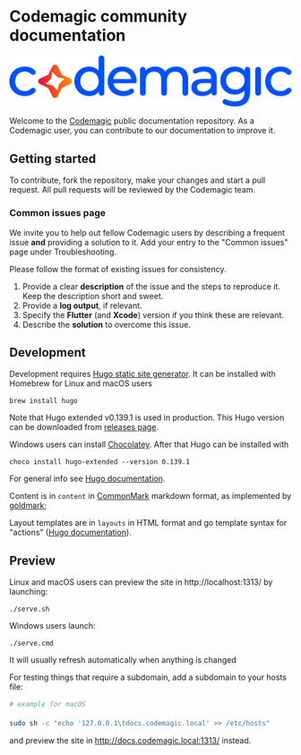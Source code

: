 # Codemagic community documentation

![codemagic-banner](assets/media/logo_banner.svg)

Welcome to the [Codemagic](https://codemagic.io/start/) public documentation repository. As a Codemagic user, you can contribute to our documentation to improve it.

## Getting started

To contribute, fork the repository, make your changes and start a pull request. All pull requests will be reviewed by the Codemagic team.

### Common issues page

We invite you to help out fellow Codemagic users by describing a frequent issue **and** providing a solution to it. Add your entry to the "Common issues" page under Troubleshooting.

Please follow the format of existing issues for consistency.

1. Provide a clear **description** of the issue and the steps to reproduce it. Keep the description short and sweet.
2. Provide a **log output**, if relevant.
3. Specify the **Flutter** (and **Xcode**) version if you think these are relevant.
4. Describe the **solution** to overcome this issue.

## Development

Development requires [Hugo static site generator](https://gohugo.io). It can be installed with Homebrew for Linux and macOS users
 
```
brew install hugo
```

Note that Hugo extended v0.139.1 is used in production. This Hugo version can be downloaded from [releases page](https://github.com/gohugoio/hugo/releases/tag/v0.139.1).

Windows users can install [Chocolatey](https://chocolatey.org/install). After that Hugo can be installed with

```
choco install hugo-extended --version 0.139.1
```

For general info see [Hugo documentation](https://gohugo.io/documentation/).

Content is in `content` in [CommonMark](https://commonmark.org/help/) markdown format, as implemented by [goldmark](https://github.com/yuin/goldmark);

Layout templates are in `layouts` in HTML format and go template syntax for "actions" ([Hugo documentation](https://gohugo.io/templates/introduction/)).

## Preview

Linux and macOS users can preview the site in http://localhost:1313/ by launching:

```
./serve.sh
```

Windows users launch:

```
./serve.cmd
```

It will usually refresh automatically when anything is changed

For testing things that require a subdomain, add a subdomain to your hosts file:

```bash
# example for macOS

sudo sh -c "echo '127.0.0.1\tdocs.codemagic.local' >> /etc/hosts"
```

and preview the site in http://docs.codemagic.local:1313/ instead.
